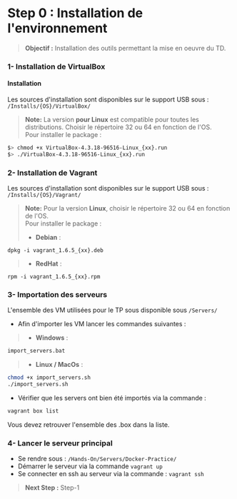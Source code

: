 Step 0 : Installation de l'environnement
============================================================  
> **Objectif :** Installation des outils permettant la mise en oeuvre du TD.  

### 1- Installation de VirtualBox
#### Installation
Les sources d'installation sont disponibles sur le support USB sous :  
`/Installs/{OS}/VirtualBox/`

> **Note:** La version **pour Linux** est compatible pour toutes les distributions. Choisir le répertoire 32 ou 64 en fonction de l'OS.  
Pour installer le package :  
```sh
$> chmod +x VirtualBox-4.3.18-96516-Linux_{xx}.run
$> ./VirtualBox-4.3.18-96516-Linux_{xx}.run
```  

### 2- Installation de Vagrant

Les sources d'installation sont disponibles sur le support USB sous :  
`/Installs/{OS}/Vagrant/`

> **Note:** Pour la version **Linux**, choisir le répertoire 32 ou 64 en fonction de l'OS.  
Pour installer le package :  
> - **Debian** :
```
dpkg -i vagrant_1.6.5_{xx}.deb
```
> - **RedHat** :
```
rpm -i vagrant_1.6.5_{xx}.rpm
```

### 3- Importation des serveurs

L'ensemble des VM utilisées pour le TP sous disponible sous `/Servers/`

- Afin d'importer les VM lancer les commandes suivantes :

>- **Windows** :
```sh
import_servers.bat
```

> - **Linux / MacOs** :
```sh
chmod +x import_servers.sh
./import_servers.sh
```

- Vérifier que les servers ont bien été importés via la commande :
```sh
vagrant box list
```
Vous devez retrouver l'ensemble des .box dans la liste.

### 4- Lancer le serveur principal

- Se rendre sous : `/Hands-On/Servers/Docker-Practice/`
- Démarrer le serveur via la commande `vagrant up`
- Se connecter en ssh au serveur via la commande : `vagrant ssh`


> **Next Step :** Step-1
